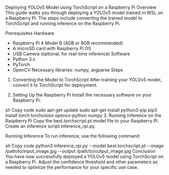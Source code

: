Deploying YOLOv5 Model using TorchScript on a Raspberry Pi
Overview
This guide walks you through deploying a YOLOv5 model trained in WSL on a Raspberry Pi. The steps include converting the trained model to TorchScript and running inference on the Raspberry Pi.

Prerequisites
Hardware
- Raspberry Pi 4 Model B (4GB or 8GB recommended)
- A microSD card with Raspberry Pi OS
- USB Camera (optional, for real-time inference)
Software
- Python 3.x
- PyTorch
- OpenCV
Necessary libraries: numpy, argparse
Steps
1. Converting the Model to TorchScript
After training your YOLOv5 model, convert it to TorchScript for deployment.

2. Setting Up the Raspberry Pi
Install the necessary software on your Raspberry Pi:

sh
Copy code
sudo apt-get update
sudo apt-get install python3-pip
pip3 install torch torchvision opencv-python numpy
3. Running Inference on the Raspberry Pi
Copy the best.torchscript.pt model file to your Raspberry Pi. Create an inference script inference_rpi.py.

Running Inference
To run inference, use the following command:

sh
Copy code
python3 inference_rpi.py --model best.torchscript.pt --image /path/to/input_image.jpg --output /path/to/output_image.jpg
Conclusion
You have now successfully deployed a YOLOv5 model using TorchScript on a Raspberry Pi. Adjust the confidence threshold and other parameters as needed to optimize the performance for your specific use case.
